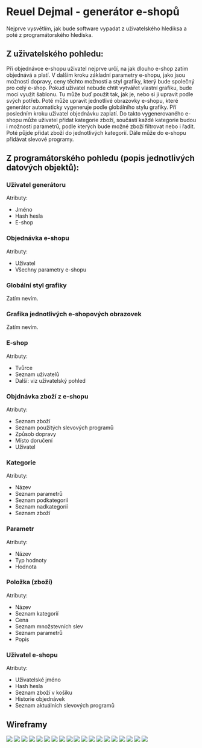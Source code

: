 # Reuel Dejmal - generátor e-shopů
Nejprve vysvětlím, jak bude software vypadat z uživatelského hlediksa a poté z programátorského hlediska.

## Z uživatelského pohledu:
Při objednávce e-shopu uživatel nejprve určí, na jak dlouho e-shop zatím objednává a platí. V dalším kroku základní parametry e-shopu, jako jsou možnosti dopravy, ceny těchto možností a styl grafiky, který bude společný pro celý e-shop. Pokud uživatel nebude chtít vytvářet vlastní grafiku, bude moci využít šablonu. Tu může buď použít tak, jak je, nebo si ji upravit podle svých potřeb. Poté může upravit jednotlivé obrazovky e-shopu, které generátor automaticky vygeneruje podle globálního stylu grafiky. Pří posledním kroku uživatel objednávku zaplatí.
Do takto vygenerovaného e-shopu může uživatel přidat kategorie zboží, součástí každé kategorie budou i možnosti parametrů, podle kterých bude možné zboží filtrovat nebo i řadit. Poté půjde přidat zboží do jednotlivých kategorií. Dále může do e-shopu přidávat slevové programy.

## Z programátorského pohledu (popis jednotlivých datových objektů):

### Uživatel generátoru
Atributy:
- Jméno
- Hash hesla
- E-shop

### Objednávka e-shopu
Atributy:
- Uživatel
- Všechny parametry e-shopu

### Globální styl grafiky
Zatím nevím.

### Grafika jednotlivých e-shopových obrazovek
Zatím nevím.

### E-shop
Atributy:
- Tvůrce
- Seznam uživatelů
- Další: viz uživatelský pohled

### Objdnávka zboží z e-shopu
Atributy:
- Seznam zboží
- Seznam použitých slevových programů
- Způsob dopravy
- Místo doručení
- Uživatel

### Kategorie
Atributy:
- Název
- Seznam parametrů
- Seznam podkategorií
- Seznam nadkategoríí
- Seznam zboží

### Parametr
Atributy:
- Název
- Typ hodnoty
- Hodnota

### Položka (zboží)
Atributy:
- Název
- Seznam kategorií
- Cena
- Seznam množstevních slev
- Seznam parametrů
- Popis

### Uživatel e-shopu
Atributy:
- Uživatelské jméno
- Hash hesla
- Seznam zboží v košíku
- Historie objednávek
- Seznam aktuálních slevových programů

## Wireframy
![](uvod-mobile.jpeg)
![](uvod-desktop.jpeg)
![](prhl_reg-mobile.jpeg)
![](prihl_reg-desktop.jpeg)
![](novy_eshop-mobile.jpeg)
![](novy_eshop-desktop.jpeg)
![](administrace-mobile.jpeg)
![](administrace-desktop.jpeg)
![](pridat_upr_kateg-mobile-okno.jpeg)
![](pridat_upr_kateg-desktop-okno.jpeg)
![](pridat_upr_zbozi-desktop-okno.jpeg)
![](pridat_upr_zbozi-mobile-okno.jpeg)
![](nastaveni_eshopu-desktop.jpeg)
![](nastaveni_eshopu-mobile.jpeg)
![](obnoveni_hesla-mobile.jpeg)
![](obnoveni_hesla-desktop.jpeg)
![](obnoveni_hesla-okno.jpeg)
![](overeni_emailu-mobile.jpeg)
![](overeni_emailu-desktop.jpeg)
